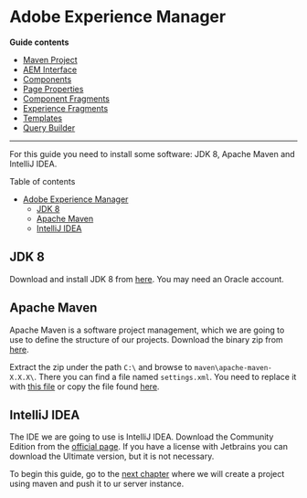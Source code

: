 # Adobe Experience Manager

**Guide contents**
- [Maven Project](1_maven_project/Readme.md)
- [AEM Interface](2_aem_interface/Readme.md)
- [Components](3_components/Readme.md)
- [Page Properties](4_page_properties/Readme.md)
- [Component Fragments](5_component_fragments/Readme.md)
- [Experience Fragments](6_experience_fragments/Readme.md)
- [Templates](7_templates/Readme.md)
- [Query Builder](8_query_builder/Readme.md)

---

For this guide you need to install some software: JDK 8, Apache Maven and IntelliJ IDEA.

Table of contents
- [Adobe Experience Manager](#adobe-experience-manager)
  - [JDK 8](#jdk-8)
  - [Apache Maven](#apache-maven)
  - [IntelliJ IDEA](#intellij-idea)

## JDK 8

Download and install JDK 8 from [here](https://www.oracle.com/java/technologies/javase-jdk8-downloads.html). You may need an Oracle account.

## Apache Maven

Apache Maven is a software project management, which we are going to use to define the structure of our projects. Download the binary zip from [here](https://maven.apache.org/download.cgi).

Extract the zip under the path `C:\` and browse to `maven\apache-maven-X.X.X\`. There you can find a file named `settings.xml`. You need to replace it with [this file](assets/settings.xml) or copy the file found [here](https://helpx.adobe.com/experience-manager/using/maven_arch13.html).

## IntelliJ IDEA

The IDE we are going to use is IntelliJ IDEA. Download the Community Edition from the [official page](https://www.jetbrains.com/es-es/idea/). If you have a license with Jetbrains you can download the Ultimate version, but it is not necessary.

To begin this guide, go to the [next chapter](maven_project/Readme.md) where we will create a project using maven and push it to ur server instance.